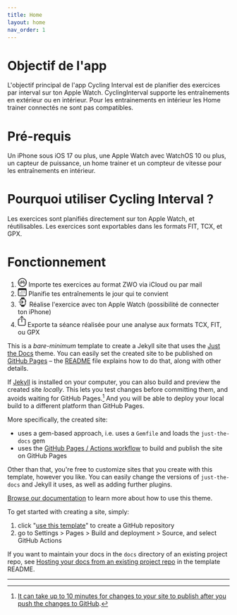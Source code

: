 ```yaml
---
title: Home
layout: home
nav_order: 1
---
```

# Objectif de l'app
L'objectif principal de l'app Cycling Interval est de planifier des exercices par interval sur ton Apple Watch. CyclingInterval supporte les entraînements en extérieur ou en intérieur. Pour les entrainements en intérieur les Home trainer connectés ne sont pas compatibles.

# Pré-requis
Un iPhone sous iOS 17 ou plus, une Apple Watch avec WatchOS 10 ou plus, un capteur de puissance, un home trainer et un compteur de vitesse pour les entraînements en intérieur.

# Pourquoi utiliser Cycling Interval ?
Les exercices sont planifiés directement sur ton Apple Watch, et réutilisables.
Les exercices sont exportables dans les formats FIT, TCX, et GPX.

# Fonctionnement
1. ![ ](bicycle.circle.png) Importe tes exercices au format ZWO via iCloud ou par mail
2. ![alt text](calendar.png) Planifie tes entraînements le jour qui te convient
3. ![alt text](applewatch.and.arrow.forward.png) Réalise l'exercice avec ton Apple Watch (possibilité de connecter ton iPhone)
4. ![alt text](square.and.arrow.up.png) Exporte ta séance réalisée pour une analyse aux formats TCX, FIT, ou GPX
 

This is a *bare-minimum* template to create a Jekyll site that uses the [Just the Docs] theme. You can easily set the created site to be published on [GitHub Pages] – the [README] file explains how to do that, along with other details.

If [Jekyll] is installed on your computer, you can also build and preview the created site *locally*. This lets you test changes before committing them, and avoids waiting for GitHub Pages.[^1] And you will be able to deploy your local build to a different platform than GitHub Pages.

More specifically, the created site:

- uses a gem-based approach, i.e. uses a `Gemfile` and loads the `just-the-docs` gem
- uses the [GitHub Pages / Actions workflow] to build and publish the site on GitHub Pages

Other than that, you're free to customize sites that you create with this template, however you like. You can easily change the versions of `just-the-docs` and Jekyll it uses, as well as adding further plugins.

[Browse our documentation][Just the Docs] to learn more about how to use this theme.

To get started with creating a site, simply:

1. click "[use this template]" to create a GitHub repository
2. go to Settings > Pages > Build and deployment > Source, and select GitHub Actions

If you want to maintain your docs in the `docs` directory of an existing project repo, see [Hosting your docs from an existing project repo](https://github.com/just-the-docs/just-the-docs-template/blob/main/README.md#hosting-your-docs-from-an-existing-project-repo) in the template README.

----

[^1]: [It can take up to 10 minutes for changes to your site to publish after you push the changes to GitHub](https://docs.github.com/en/pages/setting-up-a-github-pages-site-with-jekyll/creating-a-github-pages-site-with-jekyll#creating-your-site).

[Just the Docs]: https://just-the-docs.github.io/just-the-docs/
[GitHub Pages]: https://docs.github.com/en/pages
[README]: https://github.com/just-the-docs/just-the-docs-template/blob/main/README.md
[Jekyll]: https://jekyllrb.com
[GitHub Pages / Actions workflow]: https://github.blog/changelog/2022-07-27-github-pages-custom-github-actions-workflows-beta/
[use this template]: https://github.com/just-the-docs/just-the-docs-template/generate
